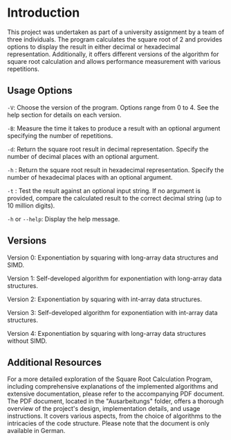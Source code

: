 # Introduction
This project was undertaken as part of a university assignment by a team of three individuals. The program calculates the square root of 2 and provides options to display the result in either decimal or hexadecimal representation. Additionally, it offers different versions of the algorithm for square root calculation and allows performance measurement with various repetitions.

## Usage Options

`-V`: Choose the version of the program. Options range from 0 to 4. See the help section for details on each version.

`-B`: Measure the time it takes to produce a result with an optional argument specifying the number of repetitions.

`-d`: Return the square root result in decimal representation. Specify the number of decimal places with an optional argument.

`-h` : Return the square root result in hexadecimal representation. Specify the number of hexadecimal places with an optional argument.

`-t` : Test the result against an optional input string. If no argument is provided, compare the calculated result to the correct decimal string (up to 10 million digits).

`-h` or `--help`: Display the help message.


## Versions

Version 0: Exponentiation by squaring with long-array data structures and SIMD.

Version 1: Self-developed algorithm for exponentiation with long-array data structures.

Version 2: Exponentiation by squaring with int-array data structures.

Version 3: Self-developed algorithm for exponentiation with int-array data structures.

Version 4: Exponentiation by squaring with long-array data structures without SIMD.


## Additional Resources

For a more detailed exploration of the Square Root Calculation Program, including comprehensive explanations of the implemented algorithms and extensive documentation, please refer to the accompanying PDF document. The PDF document, located in the "Ausarbeitungs" folder, offers a thorough overview of the project's design, implementation details, and usage instructions. It covers various aspects, from the choice of algorithms to the intricacies of the code structure. Please note that the document is only available in German.
